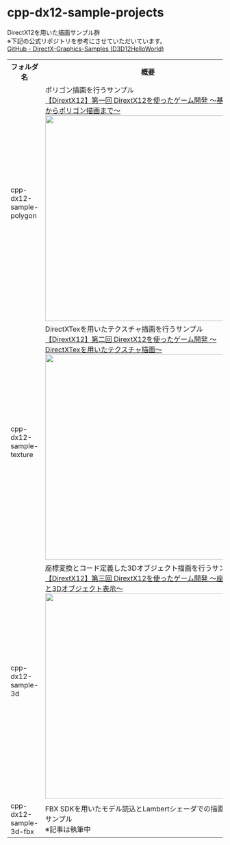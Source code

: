 # cpp-dx12-sample-projects
DirectX12を用いた描画サンプル群<br>
※下記の公式リポジトリを参考にさせていただいています。<br>
<a href="https://github.com/microsoft/DirectX-Graphics-Samples/tree/master/Samples/Desktop/D3D12HelloWorld">GitHub - DirectX-Graphics-Samples (D3D12HelloWorld)</a><br>
<table>
<tr><th width="280px;">フォルダ名</th><th>概要</th></tr>
<tr><td>cpp-dx12-sample-polygon</td><td>ポリゴン描画を行うサンプル<br><a href="https://elekibear.com/20221119_01">【DirextX12】第一回 DirextX12を使ったゲーム開発 〜基礎知識からポリゴン描画まで〜</a><img src="https://user-images.githubusercontent.com/77447256/202903228-0519f3be-0859-4c02-94c6-9a9ab8759e6f.png" style="width: 480px;"></td></tr>
<tr><td>cpp-dx12-sample-texture</td><td>DirectXTexを用いたテクスチャ描画を行うサンプル<br><a href="https://elekibear.com/20221123_01">【DirextX12】第二回 DirextX12を使ったゲーム開発 〜DirectXTexを用いたテクスチャ描画〜</a><img src="https://user-images.githubusercontent.com/77447256/203824586-141b3706-07c1-4807-981b-8b8feeee0491.png" style="width: 480px;"></td></tr>
<tr><td>cpp-dx12-sample-3d</td><td>座標変換とコード定義した3Dオブジェクト描画を行うサンプル<br><a href="https://elekibear.com/20221126_01">【DirextX12】第三回 DirextX12を使ったゲーム開発 〜座標変換と3Dオブジェクト表示〜</a><img src="https://user-images.githubusercontent.com/77447256/204096469-4e540b7c-7d20-40f3-b93f-2ad33bd5b8f2.png" style="width: 480px;"></td></tr>
<tr><td>cpp-dx12-sample-3d-fbx</td><td>FBX SDKを用いたモデル読込とLambertシェーダでの描画を行うサンプル<br>※記事は執筆中</td></tr>
</table>
